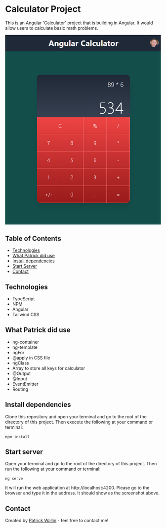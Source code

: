 # Calculator Project
This is an Angular 'Calculator' project that is building in Angular.  It would allow users to calculate basic math problems.

![Screenshot](screenshots/screenshotOfCalculator.png)

## Table of Contents
* [Technologies](#technologies)
* [What Patrick did use](#what-patrick-did-use)
* [Install dependencies](#install-dependencies)
* [Start Server](#start-server)
* [Contact](#contact)

## Technologies 
- TypeScript
- NPM
- Angular
- Tailwind CSS

## What Patrick did use
- ng-container
- ng-template
- ngFor
- @apply in CSS file
- ngClass
- Array to store all keys for calculator
- @Output
- @Input
- EventEmitter
- Routing

## Install dependencies
Clone this repository and open your terminal and go to the root of the directory of this project.
Then execute the following at your command or terminal:
```
npm install
```

## Start server
Open your terminal and go to the root of the directory of this project.
Then run the following at your command or terminal:
```
ng serve
```

It will run the web application at http://localhost:4200.  Please go to the browser and type it in the address. It should show as the screenshot above.

## Contact
Created by [Patrick Wallin](https://www.linkedin.com/in/patrick-wallin) - feel free to contact me!
